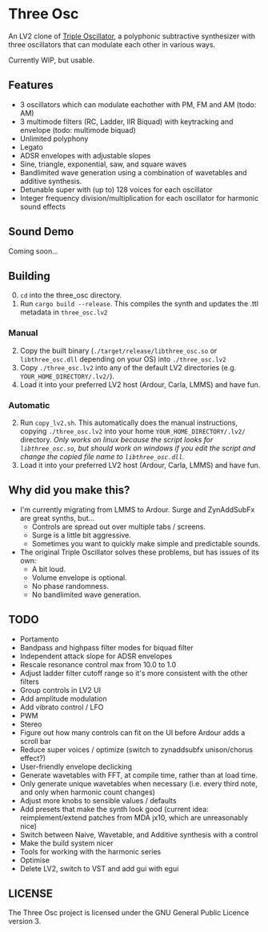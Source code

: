 # Three Osc

An LV2 clone of [Triple Oscillator](https://github.com/LMMS/lmms), a polyphonic subtractive synthesizer with three oscillators that can modulate each other in various ways.

Currently WIP, but usable. 

## Features

* 3 oscillators which can modulate eachother with PM, FM and AM (todo: AM)
* 3 multimode filters (RC, Ladder, IIR Biquad) with keytracking and envelope (todo: multimode biquad)
* Unlimited polyphony
* Legato
* ADSR envelopes with adjustable slopes
* Sine, triangle, exponential, saw, and square waves
* Bandlimited wave generation using a combination of wavetables and additive synthesis.
* Detunable super with (up to) 128 voices for each oscillator
* Integer frequency division/multiplication for each oscillator for harmonic sound effects

## Sound Demo
Coming soon...

## Building
0. `cd` into the three_osc directory.
1. Run `cargo build --release`. This compiles the synth and updates the .ttl metadata in `three_osc.lv2`

### Manual
2. Copy the built binary (`./target/release/libthree_osc.so` or `libthree_osc.dll` depending on your OS) into `./three_osc.lv2`
3. Copy `./three_osc.lv2` into any of the default LV2 directories (e.g. `YOUR_HOME_DIRECTORY/.lv2/`).
4. Load it into your preferred LV2 host (Ardour, Carla, LMMS) and have fun.

### Automatic
2. Run `copy_lv2.sh`. This automatically does the manual instructions, copying `./three_osc.lv2` into your home `YOUR_HOME_DIRECTORY/.lv2/` directory. *Only works on linux because the script looks for `libthree_osc.so`, but should work on windows if you edit the script and change the copied file name to `libthree_osc.dll`.*
3. Load it into your preferred LV2 host (Ardour, Carla, LMMS) and have fun.


## Why did you make this?
* I'm currently migrating from LMMS to Ardour. Surge and ZynAddSubFx are great synths, but...
    * Controls are spread out over multiple tabs / screens.
    * Surge is a little bit aggressive.
    * Sometimes you want to quickly make simple and predictable sounds.
* The original Triple Oscillator solves these problems, but has issues of its own:
    * A bit loud.
    * Volume envelope is optional.
    * No phase randomness.
    * No bandlimited wave generation.

## TODO
* Portamento
* Bandpass and highpass filter modes for biquad filter
* Independent attack slope for ADSR envelopes
* Rescale resonance control max from 10.0 to 1.0
* Adjust ladder filter cutoff range so it's more consistent with the other filters
* Group controls in LV2 UI
* Add amplitude modulation
* Add vibrato control / LFO
* PWM
* Stereo
* Figure out how many controls can fit on the UI before Ardour adds a scroll bar
* Reduce super voices / optimize (switch to zynaddsubfx unison/chorus effect?)
* User-friendly envelope declicking
* Generate wavetables with FFT, at compile time, rather than at load time.
* Only generate unique wavetables when necessary (i.e. every third note, and only when harmonic count changes)
* Adjust more knobs to sensible values / defaults
* Add presets that make the synth look good (current idea: reimplement/extend patches from MDA jx10, which are unreasonably nice)
* Switch between Naive, Wavetable, and Additive synthesis with a control
* Make the build system nicer
* Tools for working with the harmonic series
* Optimise
* Delete LV2, switch to VST and add gui with egui

## LICENSE
The Three Osc project is licensed under the GNU General Public Licence version 3.